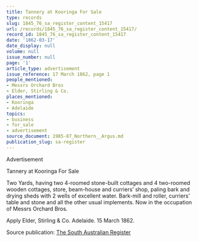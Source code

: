 ```yaml
---
title: Tannery at Kooringa For Sale
type: records
slug: 1845_76_sa_register_content_15417
url: /records/1845_76_sa_register_content_15417/
record_id: 1845_76_sa_register_content_15417
date: '1862-03-17'
date_display: null
volume: null
issue_number: null
page: '1'
article_type: advertisement
issue_reference: 17 March 1862, page 1
people_mentioned:
- Messrs Orchard Bros
- Elder, Stirling & Co.
places_mentioned:
- Kooringa
- Adelaide
topics:
- business
- for_sale
- advertisement
source_document: 1985-87_Northern__Argus.md
publication_slug: sa-register
---
```


Advertisement

Tannery at Kooringa For Sale

Two Yards, having two 4-roomed stone-built cottages and 4 two-roomed wooden cottages, store, beam-house and curriers’ shop, paling bark and drying sheds with 2 wells of excellent water.  Bark-mill and roller, curriers’ table and stone and all the other usual implements.  Now in the occupation of Messrs Orchard Bros.

Apply Elder, Stirling & Co. Adelaide.  15 March 1862.

Source publication: [The South Australian Register](/publications/sa-register/)
